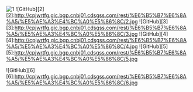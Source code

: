 ![1](http://cpjwrtfg.gic.bgp.cnbj01.cdsgss.com/rest/%E6%B5%B7%E6%8A%A5/%E5%AE%A3%E4%BC%A0%E5%86%8C/1.jpg)
![GitHub][2]
[2]:http://cpjwrtfg.gic.bgp.cnbj01.cdsgss.com/rest/%E6%B5%B7%E6%8A%A5/%E5%AE%A3%E4%BC%A0%E5%86%8C/2.jpg
![GitHub][3]
[3]:http://cpjwrtfg.gic.bgp.cnbj01.cdsgss.com/rest/%E6%B5%B7%E6%8A%A5/%E5%AE%A3%E4%BC%A0%E5%86%8C/3.jpg
![GitHub][4]
[4]:http://cpjwrtfg.gic.bgp.cnbj01.cdsgss.com/rest/%E6%B5%B7%E6%8A%A5/%E5%AE%A3%E4%BC%A0%E5%86%8C/4.jpg
![GitHub][5]
[5]:http://cpjwrtfg.gic.bgp.cnbj01.cdsgss.com/rest/%E6%B5%B7%E6%8A%A5/%E5%AE%A3%E4%BC%A0%E5%86%8C/5.jpg

![GitHub][6]
[6]:http://cpjwrtfg.gic.bgp.cnbj01.cdsgss.com/rest/%E6%B5%B7%E6%8A%A5/%E5%AE%A3%E4%BC%A0%E5%86%8C/6.jpg

